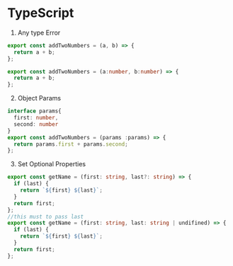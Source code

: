 # TypeScript
1. Any type Error
```typescript
export const addTwoNumbers = (a, b) => {
  return a + b;
};

export const addTwoNumbers = (a:number, b:number) => {
  return a + b;
};
```
2. Object Params
```typescript
interface params{
  first: number,
  second: number
}
export const addTwoNumbers = (params :params) => {
  return params.first + params.second;
};
```
3. Set Optional Properties
```Typescript
export const getName = (first: string, last?: string) => {
  if (last) {
    return `${first} ${last}`;
  }
  return first;
};
//this must to pass last
export const getName = (first: string, last: string | undifined) => {
  if (last) {
    return `${first} ${last}`;
  }
  return first;
};
```
